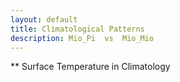 ```yaml
---
layout: default
title: Climatological Patterns
description: Mio_Pi  vs  Mio_Mio
---
```


** Surface Temperature in Climatology
